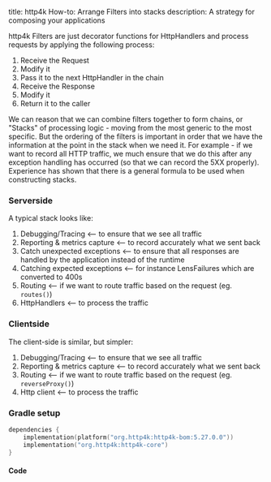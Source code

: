 title: http4k How-to: Arrange Filters into stacks
description: A strategy for composing your applications

http4k Filters are just decorator functions for HttpHandlers and process requests by applying the following process:

1. Receive the Request
2. Modify it
3. Pass it to the next HttpHandler in the chain
4. Receive the Response
5. Modify it
6. Return it to the caller

We can reason that we can combine filters together to form chains, or "Stacks" of processing logic - moving from the most generic to the most specific. But the ordering
of the filters is important in order that we have the information at the point in the stack when we need it. For example - if we want to record all HTTP traffic, we much ensure that we 
do this after any exception handling has occurred (so that we can record the 5XX properly). Experience has shown that there is a general formula to be used when constructing stacks.

### Serverside

A typical stack looks like:

1. Debugging/Tracing <-- to ensure that we see all traffic
2. Reporting & metrics capture <-- to record accurately what we sent back
3. Catch unexpected exceptions <-- to ensure that all responses are handled by the application instead of the runtime
4. Catching expected exceptions <-- for instance LensFailures which are converted to 400s
5. Routing <-- if we want to route traffic based on the request (eg. `routes()`)
6. HttpHandlers <-- to process the traffic

### Clientside

The client-side is similar, but simpler:

1. Debugging/Tracing <-- to ensure that we see all traffic
2. Reporting & metrics capture <-- to record accurately what we sent back
3. Routing <-- if we want to route traffic based on the request (eg. `reverseProxy()`)
4. Http client <-- to process the traffic

### Gradle setup

```kotlin
dependencies {
    implementation(platform("org.http4k:http4k-bom:5.27.0.0"))
    implementation("org.http4k:http4k-core")
}
```

#### Code [<img class="octocat"/>](https://github.com/http4k/http4k/blob/master/src/docs/guide/howto/arrange_filters_into_stacks/example.kt)

<script src="https://gist-it.appspot.com/https://github.com/http4k/http4k/blob/master/src/docs/guide/howto/arrange_filters_into_stacks/example.kt"></script>
